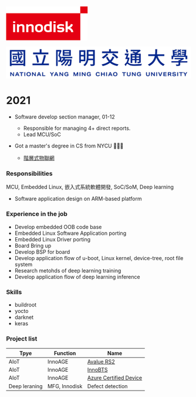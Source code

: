 ![logo](./../img/innodisk_logo.png)  

![nctu](./../img/210204-NYCU.png)

# 2021
- Software develop section manager, 01-12    
  - Responsible for managing 4+ direct reports.
  - Lead MCU/SoC 

- Got a master's degree in CS from NYCU 🚀🚀🚀
  - [階層式物聯網](./nycu_Allen_Huang_210524.pdf)

### Responsibilities
MCU, Embedded Linux, 嵌入式系統軟體開發, SoC/SoM, Deep learning
- Software application design on ARM-based platform

### Experience in the job
- Develop embedded OOB code base
- Embedded Linux Software Application porting
- Embedded Linux Driver porting
- Board Bring up
- Develop BSP for board
- Develop application flow of u-boot, Linux kernel, device-tree, root file system
- Research metohds of deep learning training
- Develop application flow of deep learning inference

### Skills
- buildroot
- yocto
- darknet
- keras

### Project list
Tpye | Function | Name 
--- | --- | --- | 
AIoT | InnoAGE | [Avalue RS2](http://www.renity.com.tw/en/RS2.aspx)
AIoT | InnoAGE | [InnoBTS](https://www.innodisk.com/tw/newsDetail/innodisk-to-release-blockchain-ssd-securing-radical-edge-data-integrity)
AIoT | InnoAGE | [Azure Certified Device](https://devicecatalog.azure.com/devices?searchTerm=innoage)
Deep leraning | MFG, Innodisk | Defect detection




